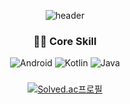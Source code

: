 <!--
**dttmm/dttmm** is a ✨ _special_ ✨ repository because its `README.md` (this file) appears on your GitHub profile.

Here are some ideas to get you started:

- 🔭 I’m currently working on ...
- 🌱 I’m currently learning ...
- 👯 I’m looking to collaborate on ...
- 🤔 I’m looking for help with ...
- 💬 Ask me about ...
- 📫 How to reach me: ...
- 😄 Pronouns: ...
- ⚡ Fun fact: ...
-->
<div align="center">

![header](https://capsule-render.vercel.app/api?type=waving&color=timeGradient&height=200&section=header&text=KangTaeWoong%20&fontSize=70&rotate=0&fontAlignY=40&fontAlign=55)

### 👨‍💻 Core Skill
![Android](https://img.shields.io/badge/Android-3DDC84?style=platic&logo=Android&logoColor=white) ![Kotlin](https://img.shields.io/badge/Kotlin-7F52FF?style=platic&logo=Kotlin&logoColor=white)  ![Java](https://img.shields.io/badge/Java-007396?style=platic&logo=Java&logoColor=white) 

### 
[![Solved.ac프로필](http://mazassumnida.wtf/api/v2/generate_badge?boj=dbdjfdjqkqh1)](https://solved.ac/dbdjfdjqkqh1)

<!--
![Python](https://img.shields.io/badge/Python-3776AB?style=platic&logo=Python&logoColor=white) ![Django](https://img.shields.io/badge/Django-092E20?style=platic&logo=Django&logoColor=white)

![MySQL](https://img.shields.io/badge/MySQL-4479A1?style=platic&logo=MySQL&logoColor=white)
-->
</div>



